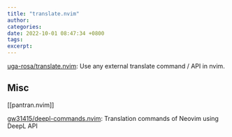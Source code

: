 ```yaml
---
title: "translate.nvim"
author: 
categories: 
date: 2022-10-01 08:47:34 +0800
tags: 
excerpt: 
---
```


[uga-rosa/translate.nvim](https://github.com/uga-rosa/translate.nvim): Use any external translate command / API in nvim.


## Misc

[[pantran.nvim]]


[gw31415/deepl-commands.nvim](https://github.com/gw31415/deepl-commands.nvim): Translation commands of Neovim using DeepL API







